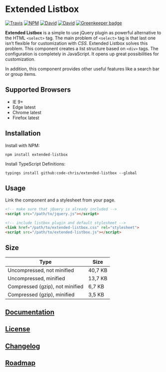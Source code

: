 # Extended Listbox

[![Travis](https://img.shields.io/travis/code-chris/extended-listbox.svg?branch=master)](https://travis-ci.org/code-chris/extended-listbox?branch=master)
[![NPM](https://img.shields.io/npm/v/extended-listbox.svg)](https://www.npmjs.com/package/extended-listbox)
[![David](https://img.shields.io/david/code-chris/extended-listbox.svg)](https://david-dm.org/code-chris/extended-listbox)
[![David](https://img.shields.io/david/dev/code-chris/extended-listbox.svg)](https://david-dm.org/code-chris/extended-listbox)
[![Greenkeeper badge](https://badges.greenkeeper.io/code-chris/extended-listbox.svg)](https://greenkeeper.io/)


**Extended Listbox** is a simple to use jQuery plugin as powerful
alternative to the HTML `<select>` tag. The main problem of
`<select>` tag is that last one isn’t flexible for customization with
*CSS*. Extended Listbox solves this problem. This component creates a list
structure based on `<div>` tags. The configuration is completely in
JavaScript. It opens up great possibilities for customization.

In addition, this component provides other useful features like a search
bar or group items.


## Supported Browsers

- IE 9+
- Edge latest
- Chrome latest
- Firefox latest


## Installation

Install with NPM:
```
npm install extended-listbox
```
Install TypeScript Definitions:
```
typings install github:code-chris/extended-listbox --global
```


## Usage

Link the component and a stylesheet from your page.

```html
<!-- make sure that jQuery is already included -->
<script src="/path/to/jquery.js"></script>

<!-- include listbox plugin and default stylesheet -->
<link href="/path/to/extended-listbox.css" rel="stylesheet">
<script src="/path/to/extended-listbox.js"></script>
```

## Size

| Type                             | Size     |
|----------------------------------|----------|
| Uncompressed, not minified       | 40,7 KB  |
| Uncompressed, minified           | 13,7 KB  |
| Compressed (gzip), not minified  | 6,7 KB   |
| Compressed (gzip), minified      | 3,5 KB   |


[Documentation](http://code-chris.github.io/extended-listbox/documentation/latest/)
--------------
[License](https://github.com/code-chris/extended-listbox/blob/master/LICENSE)
--------
[Changelog](https://github.com/code-chris/extended-listbox/blob/master/doc/CHANGELOG.md)
----------
[Roadmap](https://github.com/code-chris/extended-listbox/blob/master/doc/ROADMAP.md)
--------
